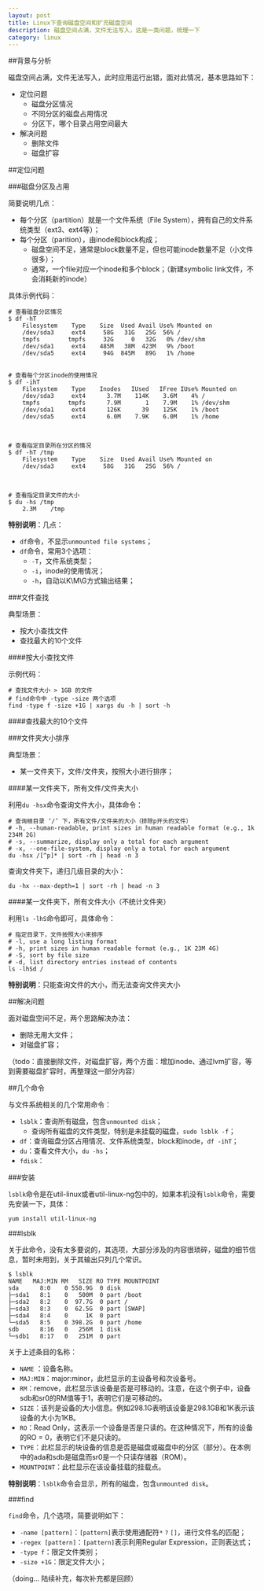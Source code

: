 ```yaml
---
layout: post
title: Linux下查询磁盘空间和扩充磁盘空间
description: 磁盘空间占满，文件无法写入，这是一类问题，梳理一下
category: linux
---
```



##背景与分析

磁盘空间占满，文件无法写入，此时应用运行出错，面对此情况，基本思路如下：

* 定位问题
	* 磁盘分区情况
	* 不同分区的磁盘占用情况
	* 分区下，哪个目录占用空间最大
* 解决问题
	* 删除文件
	* 磁盘扩容
	
##定位问题

###磁盘分区及占用

简要说明几点：

* 每个分区（partition）就是一个文件系统（File System），拥有自己的文件系统类型（ext3、ext4等）；
* 每个分区（parition），由inode和block构成；
	* 磁盘空间不足，通常是block数量不足，但也可能inode数量不足（小文件很多）；
	* 通常，一个file对应一个inode和多个block；（新建symbolic link文件，不会消耗新的inode）

具体示例代码：

	# 查看磁盘分区情况
	$ df -hT
		Filesystem    Type    Size  Used Avail Use% Mounted on
		/dev/sda3     ext4     58G   31G   25G  56% /
		tmpfs        tmpfs     32G     0   32G   0% /dev/shm
		/dev/sda1     ext4    485M   38M  423M   9% /boot
		/dev/sda5     ext4     94G  845M   89G   1% /home
	
	
	# 查看每个分区inode的使用情况
	$ df -ihT
		Filesystem    Type    Inodes   IUsed   IFree IUse% Mounted on
		/dev/sda3     ext4      3.7M    114K    3.6M    4% /
		tmpfs        tmpfs      7.9M       1    7.9M    1% /dev/shm
		/dev/sda1     ext4      126K      39    125K    1% /boot
		/dev/sda5     ext4      6.0M    7.9K    6.0M    1% /home
	
	
	
	# 查看指定目录所在分区的情况
	$ df -hT /tmp
		Filesystem    Type    Size  Used Avail Use% Mounted on
		/dev/sda3     ext4     58G   31G   25G  56% /


	
	# 查看指定目录文件的大小
	$ du -hs /tmp
		2.3M	/tmp






**特别说明**：几点：

* `df`命令，不显示`unmounted file systems`；
* `df`命令，常用3个选项：
	* `-T`，文件系统类型；
	* `-i`，inode的使用情况；
	* `-h`，自动以K\M\G方式输出结果；


###文件查找

典型场景：

* 按大小查找文件
* 查找最大的10个文件


####按大小查找文件

示例代码：

	# 查找文件大小 > 1GB 的文件
	# find命令中 -type -size 两个选项
	find -type f -size +1G | xargs du -h | sort -h


####查找最大的10个文件




###文件夹大小排序

典型场景：

* 某一文件夹下，文件/文件夹，按照大小进行排序；


####某一文件夹下，所有文件/文件夹大小

利用`du -hsx`命令查询文件大小，具体命令：

	# 查询根目录 ‘/’ 下，所有文件/文件夹的大小（排除p开头的文件）
	# -h, --human-readable, print sizes in human readable format (e.g., 1k 234M 2G)
	# -s, --summarize, display only a total for each argument
	# -x, --one-file-system, display only a total for each argument
	du -hsx /[^p]* | sort -rh | head -n 3


查询文件夹下，递归几级目录的大小：

	du -hx --max-depth=1 | sort -rh | head -n 3



####某一文件夹下，所有文件大小（不统计文件夹）

利用`ls -lhS`命令即可，具体命令：

	# 指定目录下，文件按照大小来排序
	# -l, use a long listing format
	# -h, print sizes in human readable format (e.g., 1K 23M 4G)
	# -S, sort by file size
	# -d, list directory entries instead of contents
	ls -lhSd /


**特别说明**：只能查询文件的大小，而无法查询文件夹大小







##解决问题

面对磁盘空间不足，两个思路解决办法：

* 删除无用大文件；
* 对磁盘扩容；



（todo：直接删除文件，对磁盘扩容，两个方面：增加inode、通过lvm扩容，等到需要磁盘扩容时，再整理这一部分内容）







##几个命令

与文件系统相关的几个常用命令：

* `lsblk`：查询所有磁盘，包含`unmounted disk`；
	* 查询所有磁盘的文件类型，特别是未挂载的磁盘，`sudo lsblk -f`；
* `df`：查询磁盘分区占用情况、文件系统类型，block和inode，`df -ihT`；
* `du`：查看文件大小，`du -hs`；
* `fdisk`：




###安装

`lsblk`命令是在util-linux或者util-linux-ng包中的，如果本机没有`lsblk`命令，需要先安装一下，具体：

	yum install util-linux-ng



###lsblk

关于此命令，没有太多要说的，其选项，大部分涉及的内容很琐碎，磁盘的细节信息，暂时未用到，关于其输出只列几个常识。

	$ lsblk
	NAME   MAJ:MIN RM   SIZE RO TYPE MOUNTPOINT
	sda      8:0    0 558.9G  0 disk 
	├─sda1   8:1    0   500M  0 part /boot
	├─sda2   8:2    0  97.7G  0 part /
	├─sda3   8:3    0  62.5G  0 part [SWAP]
	├─sda4   8:4    0     1K  0 part 
	└─sda5   8:5    0 398.2G  0 part /home
	sdb      8:16   0   256M  1 disk 
	└─sdb1   8:17   0   251M  0 part 

	
关于上述条目的名称：
	
* `NAME` ：设备名称。
* `MAJ:MIN`：major:minor，此栏显示的主设备号和次设备号。
* `RM`：remove，此栏显示该设备是否是可移动的。注意，在这个例子中，设备sdb和sr0的RM值等于1，表明它们是可移动的。
* `SIZE`：该列是设备的大小信息。例如298.1G表明该设备是298.1GB和1K表示该设备的大小为1KB。
* `RO`：Read Only，这表示一个设备是否是只读的。在这种情况下，所有的设备的RO = 0，表明它们不是只读的。
* `TYPE`：此栏显示的块设备的信息是否是磁盘或磁盘中的分区（部分）。在本例中的ada和sdb是磁盘而sr0是一个只读存储器（ROM）。
* `MOUNTPOINT`：此栏显示在该设备挂载的挂载点。


**特别说明**：`lsblk`命令会显示，所有的磁盘，包含`unmounted disk`。


###find

`find`命令，几个选项，简要说明如下：

* `-name [pattern]`：`[pattern]`表示使用通配符`*` `?` `[]`，进行文件名的匹配；
* `-regex [pattern]`：`[pattern]`表示利用Regular Expression，正则表达式；
* `-type f`：限定文件类别；
* `-size +1G`：限定文件大小；

（doing... 陆续补充，每次补充都是回顾）






















[NingG]:    http://ningg.github.com  "NingG"





